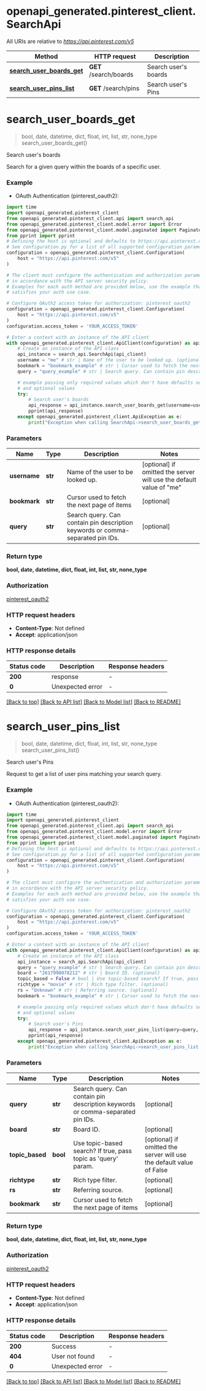 # openapi_generated.pinterest_client.SearchApi

All URIs are relative to *https://api.pinterest.com/v5*

Method | HTTP request | Description
------------- | ------------- | -------------
[**search_user_boards_get**](SearchApi.md#search_user_boards_get) | **GET** /search/boards | Search user&#39;s boards
[**search_user_pins_list**](SearchApi.md#search_user_pins_list) | **GET** /search/pins | Search user&#39;s Pins


# **search_user_boards_get**
> bool, date, datetime, dict, float, int, list, str, none_type search_user_boards_get()

Search user's boards

Search for a given query within the boards of a specific user.

### Example

* OAuth Authentication (pinterest_oauth2):

```python
import time
import openapi_generated.pinterest_client
from openapi_generated.pinterest_client.api import search_api
from openapi_generated.pinterest_client.model.error import Error
from openapi_generated.pinterest_client.model.paginated import Paginated
from pprint import pprint
# Defining the host is optional and defaults to https://api.pinterest.com/v5
# See configuration.py for a list of all supported configuration parameters.
configuration = openapi_generated.pinterest_client.Configuration(
    host = "https://api.pinterest.com/v5"
)

# The client must configure the authentication and authorization parameters
# in accordance with the API server security policy.
# Examples for each auth method are provided below, use the example that
# satisfies your auth use case.

# Configure OAuth2 access token for authorization: pinterest_oauth2
configuration = openapi_generated.pinterest_client.Configuration(
    host = "https://api.pinterest.com/v5"
)
configuration.access_token = 'YOUR_ACCESS_TOKEN'

# Enter a context with an instance of the API client
with openapi_generated.pinterest_client.ApiClient(configuration) as api_client:
    # Create an instance of the API class
    api_instance = search_api.SearchApi(api_client)
    username = "me" # str | Name of the user to be looked up. (optional) if omitted the server will use the default value of "me"
    bookmark = "bookmark_example" # str | Cursor used to fetch the next page of items (optional)
    query = "query_example" # str | Search query. Can contain pin description keywords or comma-separated pin IDs. (optional)

    # example passing only required values which don't have defaults set
    # and optional values
    try:
        # Search user's boards
        api_response = api_instance.search_user_boards_get(username=username, bookmark=bookmark, query=query)
        pprint(api_response)
    except openapi_generated.pinterest_client.ApiException as e:
        print("Exception when calling SearchApi->search_user_boards_get: %s\n" % e)
```


### Parameters

Name | Type | Description  | Notes
------------- | ------------- | ------------- | -------------
 **username** | **str**| Name of the user to be looked up. | [optional] if omitted the server will use the default value of "me"
 **bookmark** | **str**| Cursor used to fetch the next page of items | [optional]
 **query** | **str**| Search query. Can contain pin description keywords or comma-separated pin IDs. | [optional]

### Return type

**bool, date, datetime, dict, float, int, list, str, none_type**

### Authorization

[pinterest_oauth2](../README.md#pinterest_oauth2)

### HTTP request headers

 - **Content-Type**: Not defined
 - **Accept**: application/json


### HTTP response details

| Status code | Description | Response headers |
|-------------|-------------|------------------|
**200** | response |  -  |
**0** | Unexpected error |  -  |

[[Back to top]](#) [[Back to API list]](../README.md#documentation-for-api-endpoints) [[Back to Model list]](../README.md#documentation-for-models) [[Back to README]](../README.md)

# **search_user_pins_list**
> bool, date, datetime, dict, float, int, list, str, none_type search_user_pins_list()

Search user's Pins

Request to get a list of user pins matching your search query.

### Example

* OAuth Authentication (pinterest_oauth2):

```python
import time
import openapi_generated.pinterest_client
from openapi_generated.pinterest_client.api import search_api
from openapi_generated.pinterest_client.model.error import Error
from openapi_generated.pinterest_client.model.paginated import Paginated
from pprint import pprint
# Defining the host is optional and defaults to https://api.pinterest.com/v5
# See configuration.py for a list of all supported configuration parameters.
configuration = openapi_generated.pinterest_client.Configuration(
    host = "https://api.pinterest.com/v5"
)

# The client must configure the authentication and authorization parameters
# in accordance with the API server security policy.
# Examples for each auth method are provided below, use the example that
# satisfies your auth use case.

# Configure OAuth2 access token for authorization: pinterest_oauth2
configuration = openapi_generated.pinterest_client.Configuration(
    host = "https://api.pinterest.com/v5"
)
configuration.access_token = 'YOUR_ACCESS_TOKEN'

# Enter a context with an instance of the API client
with openapi_generated.pinterest_client.ApiClient(configuration) as api_client:
    # Create an instance of the API class
    api_instance = search_api.SearchApi(api_client)
    query = "query_example" # str | Search query. Can contain pin description keywords or comma-separated pin IDs. (optional)
    board = "2617998078212" # str | Board ID. (optional)
    topic_based = False # bool | Use topic-based search? If true, pass topic as 'query' param. (optional) if omitted the server will use the default value of False
    richtype = "movie" # str | Rich type filter. (optional)
    rs = "Unknown" # str | Referring source. (optional)
    bookmark = "bookmark_example" # str | Cursor used to fetch the next page of items (optional)

    # example passing only required values which don't have defaults set
    # and optional values
    try:
        # Search user's Pins
        api_response = api_instance.search_user_pins_list(query=query, board=board, topic_based=topic_based, richtype=richtype, rs=rs, bookmark=bookmark)
        pprint(api_response)
    except openapi_generated.pinterest_client.ApiException as e:
        print("Exception when calling SearchApi->search_user_pins_list: %s\n" % e)
```


### Parameters

Name | Type | Description  | Notes
------------- | ------------- | ------------- | -------------
 **query** | **str**| Search query. Can contain pin description keywords or comma-separated pin IDs. | [optional]
 **board** | **str**| Board ID. | [optional]
 **topic_based** | **bool**| Use topic-based search? If true, pass topic as &#39;query&#39; param. | [optional] if omitted the server will use the default value of False
 **richtype** | **str**| Rich type filter. | [optional]
 **rs** | **str**| Referring source. | [optional]
 **bookmark** | **str**| Cursor used to fetch the next page of items | [optional]

### Return type

**bool, date, datetime, dict, float, int, list, str, none_type**

### Authorization

[pinterest_oauth2](../README.md#pinterest_oauth2)

### HTTP request headers

 - **Content-Type**: Not defined
 - **Accept**: application/json


### HTTP response details

| Status code | Description | Response headers |
|-------------|-------------|------------------|
**200** | Success |  -  |
**404** | User not found |  -  |
**0** | Unexpected error |  -  |

[[Back to top]](#) [[Back to API list]](../README.md#documentation-for-api-endpoints) [[Back to Model list]](../README.md#documentation-for-models) [[Back to README]](../README.md)

